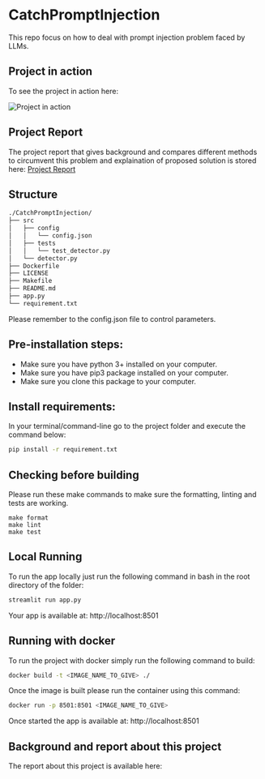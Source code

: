 # CatchPromptInjection
This repo focus on how to deal with prompt injection problem faced by LLMs.

## Project in action
To see the project in action here:

![Project in action](docs/CatchPromptInjection.gif)

## Project Report
The project report that gives background and compares different methods to circumvent this problem and explaination of proposed solution is stored here: [Project Report](docs/CatchPromptInjection.pdf)
## Structure
````bash
./CatchPromptInjection/
├── src
│   ├── config
│   │   └── config.json
│   ├── tests
│   │   └── test_detector.py
│   └── detector.py
├── Dockerfile
├── LICENSE
├── Makefile
├── README.md
├── app.py
└── requirement.txt
````
Please remember to the config.json file to control parameters.

## Pre-installation steps:
- Make sure you have python 3+ installed on your computer.
- Make sure you have pip3 package installed on your computer.
- Make sure you clone this package to your computer.

## Install requirements: 
In your terminal/command-line go to the project folder and execute the command below:
```bash
pip install -r requirement.txt
```
## Checking before building
Please run these make commands to make sure the formatting, linting and tests are working.
````commandline
make format
make lint
make test
````

## Local Running 
To run the app locally just run the following command in bash in the root directory of the folder:
````bash
streamlit run app.py
````
Your app is available at: http://localhost:8501

## Running with docker
To run the project with docker simply run the following command to build:
```bash
docker build -t <IMAGE_NAME_TO_GIVE> ./
```
Once the image is built please run the container using this command:
````bash
docker run -p 8501:8501 <IMAGE_NAME_TO_GIVE>
````
Once started the app is available at: http://localhost:8501

## Background and report about this project
The report about this project is available here: 